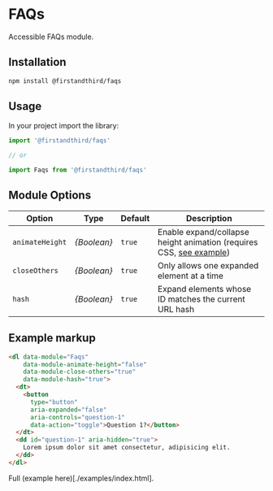 # FAQs

Accessible FAQs module.

## Installation

```sh
npm install @firstandthird/faqs
```

## Usage

In your project import the library:

```javascript
import '@firstandthird/faqs'

// or

import Faqs from '@firstandthird/faqs'
```

## Module Options

| Option | Type | Default | Description |
|--------|------|---------|-------------|
| `animateHeight` | _{Boolean}_ | `true` | Enable expand/collapse height animation (requires CSS, [see example](styles.css)) |
| `closeOthers` | _{Boolean}_ | `true` | Only allows one expanded element at a time |
| `hash` | _{Boolean}_ | `true` | Expand elements whose ID matches the current URL hash |

## Example markup

```html
<dl data-module="Faqs"
    data-module-animate-height="false"
    data-module-close-others="true"
    data-module-hash="true">
  <dt>
    <button
      type="button"
      aria-expanded="false"
      aria-controls="question-1"
      data-action="toggle">Question 1?</button>
  </dt>
  <dd id="question-1" aria-hidden="true">
    Lorem ipsum dolor sit amet consectetur, adipisicing elit.
  </dd>
</dl>
```

Full (example here)[./examples/index.html].
